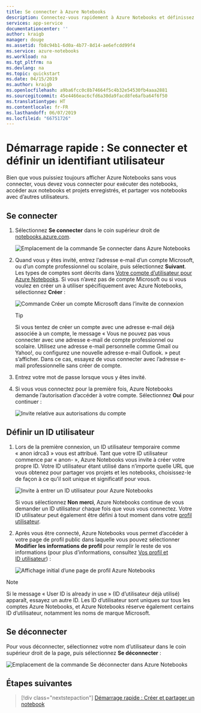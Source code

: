```yaml
---
title: Se connecter à Azure Notebooks
description: Connectez-vous rapidement à Azure Notebooks et définissez un ID utilisateur pour pouvoir accéder à des projets enregistrés et partager des notebooks avec d’autres utilisateurs.
services: app-service
documentationcenter: ''
author: kraigb
manager: douge
ms.assetid: fb8c94b1-6d0a-4b77-8d14-ae6efcdd99f4
ms.service: azure-notebooks
ms.workload: na
ms.tgt_pltfrm: na
ms.devlang: na
ms.topic: quickstart
ms.date: 04/15/2019
ms.author: kraigb
ms.openlocfilehash: a9ba6fcc0c8b74664f5c4b32e54530fb4aaa2881
ms.sourcegitcommit: 45e4466eac6cfd6a30da9facd8fe6afba64f6f50
ms.translationtype: HT
ms.contentlocale: fr-FR
ms.lasthandoff: 06/07/2019
ms.locfileid: "66751726"
---
```

# <a name="quickstart-sign-in-and-set-a-user-id"></a>Démarrage rapide : Se connecter et définir un identifiant utilisateur

Bien que vous puissiez toujours afficher Azure Notebooks sans vous connecter, vous devez vous connecter pour exécuter des notebooks, accéder aux notebooks et projets enregistrés, et partager vos notebooks avec d’autres utilisateurs.

## <a name="sign-in"></a>Se connecter

1. Sélectionnez **Se connecter** dans le coin supérieur droit de [notebooks.azure.com](https://notebooks.azure.com/).

    ![Emplacement de la commande Se connecter dans Azure Notebooks](media/accounts/sign-in-command.png)

1. Quand vous y êtes invité, entrez l’adresse e-mail d’un compte Microsoft, ou d’un compte professionnel ou scolaire, puis sélectionnez **Suivant**. Les types de comptes sont décrits dans [Votre compte d’utilisateur pour Azure Notebooks](azure-notebooks-user-account.md). Si vous n’avez pas de compte Microsoft ou si vous voulez en créer un à utiliser spécifiquement avec Azure Notebooks, sélectionnez **Créer** :

    ![Commande Créer un compte Microsoft dans l’invite de connexion](media/accounts/create-new-microsoft-account.png)

    > [!Tip]
    > Si vous tentez de créer un compte avec une adresse e-mail déjà associée à un compte, le message « Vous ne pouvez pas vous connecter avec une adresse e-mail de compte professionnel ou scolaire. Utilisez une adresse e-mail personnelle comme Gmail ou Yahoo!, ou configurez une nouvelle adresse e-mail Outlook. » peut s’afficher. Dans ce cas, essayez de vous connecter avec l’adresse e-mail professionnelle sans créer de compte.

1. Entrez votre mot de passe lorsque vous y êtes invité.

1. Si vous vous connectez pour la première fois, Azure Notebooks demande l’autorisation d’accéder à votre compte. Sélectionnez **Oui** pour continuer :

    ![Invite relative aux autorisations du compte](media/accounts/account-permission-prompt.png)

## <a name="set-a-user-id"></a>Définir un ID utilisateur

1. Lors de la première connexion, un ID utilisateur temporaire comme « anon idrca3 » vous est attribué. Tant que votre ID utilisateur commence par « anon- », Azure Notebooks vous invite à créer votre propre ID. Votre ID utilisateur étant utilisé dans n’importe quelle URL que vous obtenez pour partager vos projets et les notebooks, choisissez-le de façon à ce qu’il soit unique et significatif pour vous.

    ![Invite à entrer un ID utilisateur pour Azure Notebooks](media/accounts/create-user-id.png)

    Si vous sélectionnez **Non merci**, Azure Notebooks continue de vous demander un ID utilisateur chaque fois que vous vous connectez. Votre ID utilisateur peut également être défini à tout moment dans votre [profil utilisateur](azure-notebooks-user-profile.md).

1. Après vous être connecté, Azure Notebooks vous permet d’accéder à votre page de profil public dans laquelle vous pouvez sélectionner **Modifier les informations de profil** pour remplir le reste de vos informations (pour plus d’informations, consultez [Vos profil et ID utilisateur](azure-notebooks-user-profile.md)) :

    ![Affichage initial d’une page de profil Azure Notebooks](media/accounts/profile-page-new.png)

> [!NOTE]
> Si le message « User ID is already in use » (ID d’utilisateur déjà utilisé) apparaît, essayez un autre ID. Les ID d’utilisateur sont uniques sur tous les comptes Azure Notebooks, et Azure Notebooks réserve également certains ID d’utilisateur, notamment les noms de marque Microsoft.

## <a name="sign-out"></a>Se déconnecter

Pour vous déconnecter, sélectionnez votre nom d’utilisateur dans le coin supérieur droit de la page, puis sélectionnez **Se déconnecter** :

![Emplacement de la commande Se déconnecter dans Azure Notebooks](media/accounts/sign-out-command.png)

## <a name="next-steps"></a>Étapes suivantes

> [!div class="nextstepaction"]
> [Démarrage rapide : Créer et partager un notebook](quickstart-create-share-jupyter-notebook.md)

